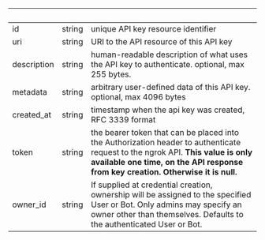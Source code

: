 | &nbsp; | &nbsp; | &nbsp; |
|---|---|---|
| id | string | unique API key resource identifier |
| uri | string | URI to the API resource of this API key |
| description | string | human-readable description of what uses the API key to authenticate. optional, max 255 bytes. |
| metadata | string | arbitrary user-defined data of this API key. optional, max 4096 bytes |
| created_at | string | timestamp when the api key was created, RFC 3339 format |
| token | string | the bearer token that can be placed into the Authorization header to authenticate request to the ngrok API. **This value is only available one time, on the API response from key creation. Otherwise it is null.** |
| owner_id | string | If supplied at credential creation, ownership will be assigned to the specified User or Bot. Only admins may specify an owner other than themselves. Defaults to the authenticated User or Bot. |
